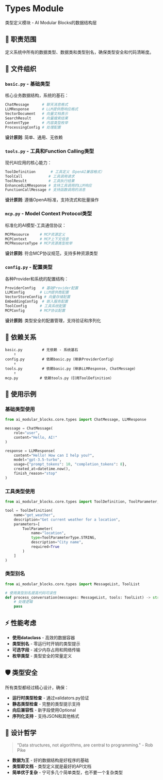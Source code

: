 # Types Module

类型定义模块 - AI Modular Blocks的数据结构层

## 🎯 职责范围

定义系统中所有的数据类型、数据类和类型别名，确保类型安全和代码清晰度。

## 📁 文件组织

### `basic.py` - 基础类型
核心业务数据结构，系统的基石：

```python
ChatMessage      # 聊天消息格式
LLMResponse      # LLM提供商响应格式
VectorDocument   # 向量文档表示
SearchResult     # 向量搜索结果
ContentType      # 内容类型枚举
ProcessingConfig # 处理配置
```

**设计原则**: 简单、通用、无依赖

### `tools.py` - 工具和Function Calling类型
现代AI应用的核心能力：

```python
ToolDefinition       # 工具定义（OpenAI兼容格式）
ToolCall            # 工具调用请求
ToolResult          # 工具执行结果
EnhancedLLMResponse # 支持工具调用的LLM响应
FunctionCallMessage # 支持函数调用的消息
```

**设计原则**: 遵循OpenAI标准，支持流式和批量操作

### `mcp.py` - Model Context Protocol类型
标准化的AI模型-工具通信协议：

```python
MCPResource     # MCP资源定义
MCPContext      # MCP上下文信息
MCPResourceType # MCP资源类型枚举
```

**设计原则**: 符合MCP协议规范，支持多种资源类型

### `config.py` - 配置类型
各种Provider和系统的配置结构：

```python
ProviderConfig   # 基础Provider配置
LLMConfig       # LLM提供商配置
VectorStoreConfig # 向量存储配置
EmbeddingConfig  # 嵌入服务配置
ToolConfig      # 工具系统配置
MCPConfig       # MCP协议配置
```

**设计原则**: 类型安全的配置管理，支持验证和序列化

## 🔗 依赖关系

```
basic.py         # 无依赖 - 系统基石
    ↑
config.py        # 依赖basic.py（继承ProviderConfig）
    ↑
tools.py         # 依赖basic.py（继承LLMResponse, ChatMessage）
    ↑
mcp.py          # 依赖tools.py（引用ToolDefinition）
```

## 📖 使用示例

### 基础类型使用
```python
from ai_modular_blocks.core.types import ChatMessage, LLMResponse

message = ChatMessage(
    role="user",
    content="Hello, AI!"
)

response = LLMResponse(
    content="Hello! How can I help you?",
    model="gpt-3.5-turbo",
    usage={"prompt_tokens": 10, "completion_tokens": 8},
    created_at=datetime.now(),
    finish_reason="stop"
)
```

### 工具类型使用
```python
from ai_modular_blocks.core.types import ToolDefinition, ToolParameter, ToolParameterType

tool = ToolDefinition(
    name="get_weather",
    description="Get current weather for a location",
    parameters=[
        ToolParameter(
            name="location",
            type=ToolParameterType.STRING,
            description="City name",
            required=True
        )
    ]
)
```

### 类型别名
```python
from ai_modular_blocks.core.types import MessageList, ToolList

# 使用类型别名提高代码可读性
def process_conversation(messages: MessageList, tools: ToolList) -> str:
    # 处理逻辑
    pass
```

## ⚡ 性能考虑

- **使用dataclass** - 高效的数据容器
- **类型别名** - 零运行时开销的类型提示
- **可选字段** - 减少内存占用和网络传输
- **枚举类型** - 类型安全的常量定义

## 🛡️ 类型安全

所有类型都经过精心设计，确保：
- **运行时类型检查** - 通过validators.py验证
- **静态类型检查** - 完整的类型提示支持
- **向后兼容性** - 新字段使用Optional
- **序列化支持** - 支持JSON和其他格式

## 🎨 设计哲学

> "Data structures, not algorithms, are central to programming." - Rob Pike

- **数据为王** - 好的数据结构是好程序的基础
- **类型即文档** - 类型定义就是最好的API文档
- **简单优于复杂** - 宁可多几个简单类型，也不要一个复杂类型

